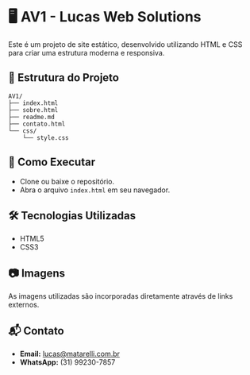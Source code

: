 
# 🖥️ AV1 - Lucas Web Solutions

Este é um projeto de site estático, desenvolvido utilizando HTML e CSS para criar uma estrutura moderna e responsiva.

## 📂 Estrutura do Projeto

```
AV1/
├── index.html
├── sobre.html
├── readme.md
├── contato.html
└── css/
    └── style.css
```

## 🚀 Como Executar

- Clone ou baixe o repositório.
- Abra o arquivo `index.html` em seu navegador.

## 🛠️ Tecnologias Utilizadas

- HTML5
- CSS3

## 📷 Imagens

As imagens utilizadas são incorporadas diretamente através de links externos.

## 📬 Contato

- **Email:** [lucas@matarelli.com.br](mailto:lucas@matarelli.com.br)
- **WhatsApp:** (31) 99230-7857
